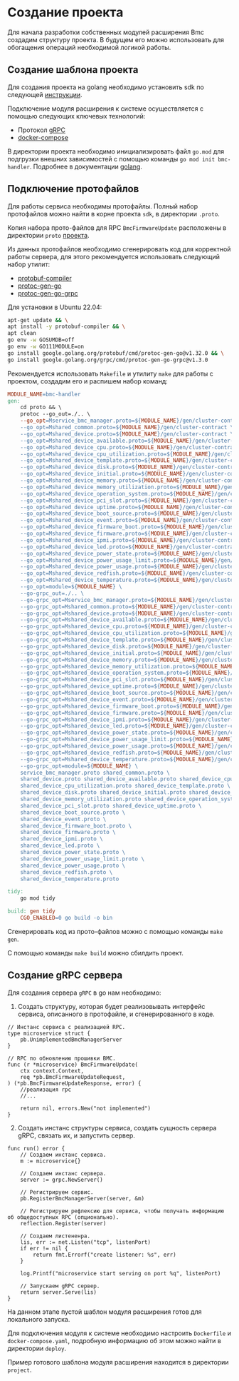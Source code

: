 # Создание проекта

Для начала разработки собственных модулей расширения Bmc создадим структуру проекта. В будущем его можно использовать для обогащения операций необходимой логикой работы.

## Создание шаблона проекта

Для создания проекта на golang необходимо установить sdk по следующей [инструкции](https://go.dev/doc/install).

Подключение модуля расширения к системе осуществляется с помощью следующих ключевых технологий:

- Протокол [gRPC](https://grpc.io/docs/what-is-grpc/introduction/)
- [docker-compose](https://docs.docker.com/compose/)

В директории проекта необходимо инициализировать файл `go.mod` для подгрузки внешних зависимостей с помощью команды `go mod init bmc-handler`. Подробнее в документации [golang](https://go.dev/doc/tutorial/create-module).

## Подключение протофайлов

Для работы сервиса необходимы протофайлы. Полный набор протофайлов можно найти в корне проекта `sdk`, в директории `.proto`.

Копия набора прото-файлов для RPC `BmcFirmwareUpdate` расположены в директории `proto` [проекта](./project/).

Из данных протофайлов необходимо сгенерировать код для корректной работы сервера, для этого рекомендуется использовать следующий набор утилит:

- [protobuf-compiler](https://grpc.io/docs/protoc-installation/)
- [protoc-gen-go](https://pkg.go.dev/github.com/golang/protobuf/protoc-gen-go)
- [protoc-gen-go-grpc](https://pkg.go.dev/google.golang.org/grpc/cmd/protoc-gen-go-grpc)

Для установки в Ubuntu 22.04:

```sh
apt-get update && \
apt install -y protobuf-compiler && \
apt clean
go env -w GOSUMDB=off
go env -w GO111MODULE=on
go install google.golang.org/protobuf/cmd/protoc-gen-go@v1.32.0 && \
go install google.golang.org/grpc/cmd/protoc-gen-go-grpc@v1.3.0
```

Рекомендуется использовать `Makefile` и утилиту `make` для работы с проектом, создадим его и распишем набор команд:

```makefile
MODULE_NAME=bmc-handler
gen:
	cd proto && \
	protoc --go_out=./.. \
	--go_opt=Mservice_bmc_manager.proto=${MODULE_NAME}/gen/cluster-contract \
	--go_opt=Mshared_common.proto=${MODULE_NAME}/gen/cluster-contract \
	--go_opt=Mshared_device.proto=${MODULE_NAME}/gen/cluster-contract \
	--go_opt=Mshared_device_available.proto=${MODULE_NAME}/gen/cluster-contract \
	--go_opt=Mshared_device_cpu.proto=${MODULE_NAME}/gen/cluster-contract \
	--go_opt=Mshared_device_cpu_utilization.proto=${MODULE_NAME}/gen/cluster-contract \
	--go_opt=Mshared_device_template.proto=${MODULE_NAME}/gen/cluster-contract \
	--go_opt=Mshared_device_disk.proto=${MODULE_NAME}/gen/cluster-contract \
	--go_opt=Mshared_device_initial.proto=${MODULE_NAME}/gen/cluster-contract \
	--go_opt=Mshared_device_memory.proto=${MODULE_NAME}/gen/cluster-contract \
	--go_opt=Mshared_device_memory_utilization.proto=${MODULE_NAME}/gen/cluster-contract \
	--go_opt=Mshared_device_operation_system.proto=${MODULE_NAME}/gen/cluster-contract \
	--go_opt=Mshared_device_pci_slot.proto=${MODULE_NAME}/gen/cluster-contract \
	--go_opt=Mshared_device_uptime.proto=${MODULE_NAME}/gen/cluster-contract \
	--go_opt=Mshared_device_boot_source.proto=${MODULE_NAME}/gen/cluster-contract \
	--go_opt=Mshared_device_event.proto=${MODULE_NAME}/gen/cluster-contract \
	--go_opt=Mshared_device_firmware_boot.proto=${MODULE_NAME}/gen/cluster-contract \
	--go_opt=Mshared_device_firmware.proto=${MODULE_NAME}/gen/cluster-contract \
	--go_opt=Mshared_device_ipmi.proto=${MODULE_NAME}/gen/cluster-contract \
	--go_opt=Mshared_device_led.proto=${MODULE_NAME}/gen/cluster-contract \
	--go_opt=Mshared_device_power_state.proto=${MODULE_NAME}/gen/cluster-contract \
	--go_opt=Mshared_device_power_usage_limit.proto=${MODULE_NAME}/gen/cluster-contract \
	--go_opt=Mshared_device_power_usage.proto=${MODULE_NAME}/gen/cluster-contract \
	--go_opt=Mshared_device_redfish.proto=${MODULE_NAME}/gen/cluster-contract \
	--go_opt=Mshared_device_temperature.proto=${MODULE_NAME}/gen/cluster-contract \
	--go_opt=module=${MODULE_NAME} \
	--go-grpc_out=./.. \
	--go-grpc_opt=Mservice_bmc_manager.proto=${MODULE_NAME}/gen/cluster-contract \
	--go-grpc_opt=Mshared_common.proto=${MODULE_NAME}/gen/cluster-contract \
	--go-grpc_opt=Mshared_device.proto=${MODULE_NAME}/gen/cluster-contract \
	--go-grpc_opt=Mshared_device_available.proto=${MODULE_NAME}/gen/cluster-contract \
	--go-grpc_opt=Mshared_device_cpu.proto=${MODULE_NAME}/gen/cluster-contract \
	--go-grpc_opt=Mshared_device_cpu_utilization.proto=${MODULE_NAME}/gen/cluster-contract \
	--go-grpc_opt=Mshared_device_template.proto=${MODULE_NAME}/gen/cluster-contract \
	--go-grpc_opt=Mshared_device_disk.proto=${MODULE_NAME}/gen/cluster-contract \
	--go-grpc_opt=Mshared_device_initial.proto=${MODULE_NAME}/gen/cluster-contract \
	--go-grpc_opt=Mshared_device_memory.proto=${MODULE_NAME}/gen/cluster-contract \
	--go-grpc_opt=Mshared_device_memory_utilization.proto=${MODULE_NAME}/gen/cluster-contract \
	--go-grpc_opt=Mshared_device_operation_system.proto=${MODULE_NAME}/gen/cluster-contract \
	--go-grpc_opt=Mshared_device_pci_slot.proto=${MODULE_NAME}/gen/cluster-contract \
	--go-grpc_opt=Mshared_device_uptime.proto=${MODULE_NAME}/gen/cluster-contract \
	--go-grpc_opt=Mshared_device_boot_source.proto=${MODULE_NAME}/gen/cluster-contract \
	--go-grpc_opt=Mshared_device_event.proto=${MODULE_NAME}/gen/cluster-contract \
	--go-grpc_opt=Mshared_device_firmware_boot.proto=${MODULE_NAME}/gen/cluster-contract \
	--go-grpc_opt=Mshared_device_firmware.proto=${MODULE_NAME}/gen/cluster-contract \
	--go-grpc_opt=Mshared_device_ipmi.proto=${MODULE_NAME}/gen/cluster-contract \
	--go-grpc_opt=Mshared_device_led.proto=${MODULE_NAME}/gen/cluster-contract \
	--go-grpc_opt=Mshared_device_power_state.proto=${MODULE_NAME}/gen/cluster-contract \
	--go-grpc_opt=Mshared_device_power_usage_limit.proto=${MODULE_NAME}/gen/cluster-contract \
	--go-grpc_opt=Mshared_device_power_usage.proto=${MODULE_NAME}/gen/cluster-contract \
	--go-grpc_opt=Mshared_device_redfish.proto=${MODULE_NAME}/gen/cluster-contract \
	--go-grpc_opt=Mshared_device_temperature.proto=${MODULE_NAME}/gen/cluster-contract \
	--go-grpc_opt=module=${MODULE_NAME} \
	service_bmc_manager.proto shared_common.proto \
	shared_device.proto shared_device_available.proto shared_device_cpu.proto \
	shared_device_cpu_utilization.proto shared_device_template.proto \
	shared_device_disk.proto shared_device_initial.proto shared_device_memory.proto \
	shared_device_memory_utilization.proto shared_device_operation_system.proto \
	shared_device_pci_slot.proto shared_device_uptime.proto \
	shared_device_boot_source.proto \
	shared_device_event.proto \
	shared_device_firmware_boot.proto \
	shared_device_firmware.proto \
	shared_device_ipmi.proto \
	shared_device_led.proto \
	shared_device_power_state.proto \
	shared_device_power_usage_limit.proto \
	shared_device_power_usage.proto \
	shared_device_redfish.proto \
	shared_device_temperature.proto

tidy:
	go mod tidy

build: gen tidy
	CGO_ENABLED=0 go build -o bin
```

Сгенерировать код из прото-файлов можно с помощью команды `make gen`.

С помощью команды `make build` можно сбилдить проект.

## Создание gRPC сервера

Для создания сервера `gRPC` в go нам необходимо:

1. Создать структуру, которая будет реализовывать интерфейс сервиса, описанного в протофайле, и сгенерированного в коде.

```golang
// Инстанс сервиса с реализацией RPC.
type microservice struct {
	pb.UnimplementedBmcManagerServer
}

// RPC по обновлению прошивки BMC.
func (r *microservice) BmcFirmwareUpdate(
	ctx context.Context,
	req *pb.BmcFirmwareUpdateRequest,
) (*pb.BmcFirmwareUpdateResponse, error) {
	//реализация rpc
	//...

	return nil, errors.New("not implemented")
}
```

2. Создать инстанс структуры сервиса, создать сущность сервера gRPC, связать их, и запустить сервер.

```golang
func run() error {
	// Создаем инстанс сервиса.
	m := microservice{}

	// Создаем инстанс сервера.
	server := grpc.NewServer()

	// Регистрируем сервис.
	pb.RegisterBmcManagerServer(server, &m)

	// Регистрируем рефлексию для сервиса, чтобы получать информацию об общедоступных RPC (опционально).
	reflection.Register(server)

	// Создаем листененра.
	lis, err := net.Listen("tcp", listenPort)
	if err != nil {
		return fmt.Errorf("create listener: %s", err)
	}

	log.Printf("microservice start serving on port %q", listenPort)

	// Запускаем gRPC сервер.
	return server.Serve(lis)
}
```

На данном этапе пустой шаблон модуля расширения готов для локального запуска.

Для подключения модуля к системе необходимо настроить `Dockerfile` и `docker-compose.yaml`, подробную информацию об этом можно найти в директории `deploy`.

Пример готового шаблона модуля расширения находится в директории `project`.
